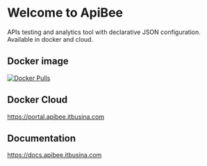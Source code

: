 # Welcome to ApiBee
APIs testing and analytics tool with declarative JSON configuration. Available in docker and cloud.

## Docker image
[![Docker Pulls](https://img.shields.io/docker/pulls/itbusina/apibee)](https://hub.docker.com/r/itbusina/apibee)

## Docker Cloud
https://portal.apibee.itbusina.com

## Documentation
https://docs.apibee.itbusina.com
